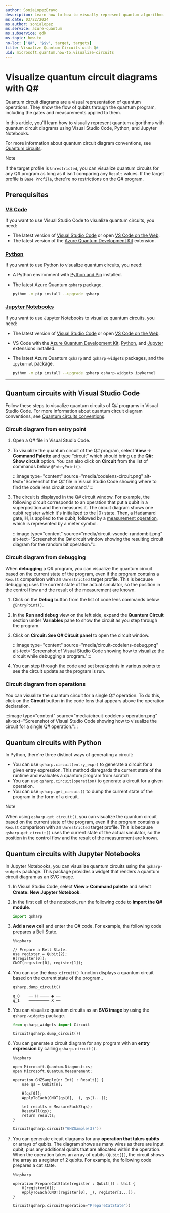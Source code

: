 ```yaml
---
author: SoniaLopezBravo
description: Learn how to how to visually represent quantum algorithms with quantum circuit diagrams using VS Code, Python, and Jupyter Notebooks.
ms.date: 03/22/2024
ms.author: sonialopez
ms.service: azure-quantum
ms.subservice: qdk
ms.topic: how-to
no-loc: ['Q#', '$$v', target, targets]
title: Visualize Quantum Circuits with Q#
uid: microsoft.quantum.how-to.visualize-circuits
---
```


# Visualize quantum circuit diagrams with Q#

Quantum circuit diagrams are a visual representation of quantum operations. They show the flow of qubits through the quantum program, including the gates and measurements applied to them.

In this article, you'll learn how to visually represent quantum algorithms with quantum circuit diagrams using Visual Studio Code, Python, and Jupyter Notebooks.

For more information about quantum circuit diagram conventions, see [Quantum circuits](xref:microsoft.quantum.concepts.circuits).

> [!NOTE]
> If the target profile is `Unrestricted`, you can visualize quantum circuits for any Q# program as long as it isn’t comparing any `Result` values. If the target profile is `Base Profile`, there're no restrictions on the Q# program.

## Prerequisites

### [VS Code](#tab/tabid-vscode)

If you want to use Visual Studio Code to visualize quantum circuits, you need:

- The latest version of [Visual Studio Code](https://code.visualstudio.com/download) or open [VS Code on the Web](https://vscode.dev/).
- The latest version of the [Azure Quantum Development Kit](https://marketplace.visualstudio.com/items?itemName=quantum.qsharp-lang-vscode) extension.

### [Python](#tab/tabid-python)

If you want to use Python to visualize quantum circuits, you need:

- A Python environment with [Python and Pip](https://apps.microsoft.com/detail/9NRWMJP3717K) installed.
- The latest Azure Quantum `qsharp` package.

    ```bash
    python -m pip install --upgrade qsharp 
    ```

### [Jupyter Notebooks](#tab/tabid-notebooks)

If you want to use Jupyter Notebooks to visualize quantum circuits, you need:

- The latest version of [Visual Studio Code](https://code.visualstudio.com/download) or open [VS Code on the Web](https://vscode.dev/quantum).
- VS Code with the [Azure Quantum Development Kit](https://marketplace.visualstudio.com/items?itemName=quantum.qsharp-lang-vscode), [Python](https://marketplace.visualstudio.com/items?itemName=ms-python.python), and [Jupyter](https://marketplace.visualstudio.com/items?itemName=ms-toolsai.jupyter) extensions installed.
- The latest Azure Quantum `qsharp` and `qsharp-widgets` packages, and the `ipykernel` package.  

    ```bash
    python -m pip install --upgrade qsharp qsharp-widgets ipykernel
    ```

***

## Quantum circuits with Visual Studio Code

Follow these steps to visualize quantum circuits of Q# programs in Visual Studio Code. For more information about quantum circuit diagram conventions, see [Quantum circuits conventions](xref:microsoft.quantum.concepts.circuits).

### Circuit diagram from entry point

1. Open a Q# file in Visual Studio Code.
1. To visualize the quantum circuit of the Q# program, select **View -> Command Palette** and type “circuit” which should bring up the **Q#: Show circuit** option. You can also click on **Circuit** from the list of commands below `@EntryPoint()`.

    :::image type="content" source="media/codelens-circuit.png" alt-text="Screenshot the Q# file in Visual Studio Code showing where to find the code lens circuit command.":::

1. The circuit is displayed in the Q# circuit window. For example, the following circuit corresponds to an operation that put a qubit in a superposition and then measures it. The circuit diagram shows one qubit register which it's initialized to the |0⟩ state. Then, a Hadamard gate, **H**, is applied to the qubit, followed by a [measurement operation](xref:microsoft.quantum.concepts.circuits#measurement-operator), which is represented by a meter symbol.

    :::image type="content" source="media/circuit-vscode-randombit.png" alt-text="Screenshot the Q# circuit window showing the resulting circuit diagram for the random bit operation.":::

### Circuit diagram from debugging

When **debugging** a Q# program, you can visualize the quantum circuit based on the current state of the program, even if the program contains a `Result` comparison with an `Unrestricted` target profile. This is because debugging uses the current state of the actual simulator, so the position in the control flow and the result of the measurement are known.

1. Click on the **Debug** button from the list of code lens commands below `@EntryPoint()`.
1. In the **Run and debug** view on the left side, expand the **Quantum Circuit** section under **Variables** pane to show the circuit as you step through the program.
1. Click on **Circuit: See Q# Circuit panel** to open the circuit window.

    :::image type="content" source="media/circuit-codelens-debug.png" alt-text="Screenshot of Visual Studio Code showing how to visualize the circuit while debugging a program.":::


1. You can step through the code and set breakpoints in various points to see the circuit update as the program is run.

### Circuit diagram from operations

You can visualize the quantum circuit for a single Q# operation. To do this, click on the **Circuit** button in the code lens that appears above the operation declaration.

:::image type="content" source="media/circuit-codelens-operation.png" alt-text="Screenshot of Visual Studio Code showing how to visualize the circuit for a single Q# operation.":::

## Quantum circuits with Python

In Python, there're three distinct ways of generating a circuit:

- You can use `qsharp.circuit(entry_expr)` to generate a circuit for a given entry expression. This method disregards the current state of the runtime and evaluates a quantum program from scratch.
- You can use `qsharp.circuit(operation)` to generate a circuit for a given operation.
- You can use `qsharp.get_circuit()` to dump the current state of the program in the form of a circuit. 


> [!NOTE]
> When using `qsharp.get_circuit()`, you can visualize the quantum circuit based on the current state of the program, even if the program contains a `Result` comparison with an `Unrestricted` target profile. This is because `qsharp.get_circuit()` uses the current state of the actual simulator, so the position in the control flow and the result of the measurement are known.

## Quantum circuits with Jupyter Notebooks

In Jupyter Notebooks, you can visualize quantum circuits using the `qsharp-widgets` package. This package provides a widget that renders a quantum circuit diagram as an SVG image.

1. In Visual Studio Code, select **View > Command palette** and select **Create: New Jupyter Notebook**.
1. In the first cell of the notebook, run the following code to **import the Q# module**.

    ```python
    import qsharp
    ```

1. **Add a new cell** and enter the Q# code. For example, the following code prepares a Bell State.

    ```qsharp
    %%qsharp
    
    // Prepare a Bell State.
    use register = Qubit[2];
    H(register[0]);
    CNOT(register[0], register[1]);
    ```

1. You can use the `dump_circuit()` function displays a quantum circuit based on the current state of the program..

    ```python
    qsharp.dump_circuit()
    ```

    ```output
    q_0    ── H ──── ● ──
    q_1    ───────── X ──
    ```

1. You can visualize quantum circuits as an **SVG image** by using the `qsharp-widgets` package.

    ```python
    from qsharp_widgets import Circuit
    
    Circuit(qsharp.dump_circuit())
    ```

1. You can generate a circuit diagram for any program with an **entry expression** by calling `qsharp.circuit()`.

    ```qsharp
    %%qsharp
    
    open Microsoft.Quantum.Diagnostics;
    open Microsoft.Quantum.Measurement;
    
    operation GHZSample(n: Int) : Result[] {
        use qs = Qubit[n];
    
        H(qs[0]);
        ApplyToEach(CNOT(qs[0], _), qs[1...]);
    
        let results = MeasureEachZ(qs);
        ResetAll(qs);
        return results;
    }
    ```
    
    ```python
    Circuit(qsharp.circuit("GHZSample(3)"))
    ```

1. You can generate circuit diagrams for any **operation that takes qubits** or arrays of qubits. The diagram shows as many wires as there are input qubit, plus any additional qubits that are allocated within the operation. When the operation takes an array of qubits `(Qubit[])`, the circuit shows the array as a register of 2 qubits. For example, the following code prepares a cat state.


    ```qsharp
    %%qsharp
    
    operation PrepareCatState(register : Qubit[]) : Unit {
        H(register[0]);
        ApplyToEach(CNOT(register[0], _), register[1...]);
    }
    ```
    
    ```python
    Circuit(qsharp.circuit(operation="PrepareCatState"))
    ```
